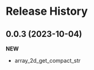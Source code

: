 Release History
===============

0.0.3 (2023-10-04)
-------------------
**NEW**
- array_2d_get_compact_str
